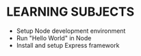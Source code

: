 <div align="left">

# LEARNING SUBJECTS

- Setup Node development environment
- Run "Hello World" in Node
- Install and setup Express framework

</div>
